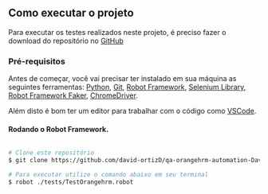 ## Como executar o projeto

Para executar os testes realizados neste projeto, é preciso fazer o download do repositório no [GitHub](https://github.com/david-ortizD/qa-orangehrm-automation-DavidOrtiz)

### Pré-requisitos

Antes de começar, você vai precisar ter instalado em sua máquina as seguintes ferramentas:
[Python](https://www.python.org/downloads/), [Git](https://git-scm.com/downloads), [Robot Framework](https://robotframework.org/?tab=1#getting-started), [Selenium Library](https://github.com/robotframework/SeleniumLibrary/), [Robot Framework Faker](https://pypi.org/project/robotframework-faker/), [ChromeDriver](https://developer.chrome.com/docs/chromedriver/downloads?hl=pt-br).

Além disto é bom ter um editor para trabalhar com o código como [VSCode](https://code.visualstudio.com/).
	
#### Rodando o Robot Framework.

```bash

# Clone este repositório
$ git clone https://github.com/david-ortizD/qa-orangehrm-automation-DavidOrtiz.git

# Para executar utilize o comando abaixo em seu terminal
$ robot ./tests/TestOrangehrm.robot

```
